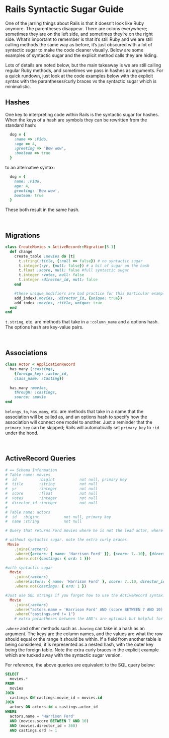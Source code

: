 # Rails Syntactic Sugar Guide
One of the jarring things about Rails is that it doesn’t look like Ruby anymore. The parentheses disappear. There are colons everywhere; sometimes they are on the left side, and sometimes they’re on the right side. What’s important to remember is that it’s still Ruby and we are still calling methods the same way as before, it’s just obscured with a lot of syntactic sugar to make the code cleaner visually. Below are some examples of syntactic sugar and the explicit method calls they are hiding.

Lots of details are noted below, but the main takeaway is we are still calling regular Ruby methods, and sometimes we pass in hashes as arguments. For a quick rundown, just look at the code examples below with the explicit syntax with the parantheses/curly braces vs the syntactic sugar which is minimalistic.

## Hashes
One key to interpreting code within Rails is the syntactic sugar for hashes. When the keys of a hash are symbols they can be rewritten from the standard hash:
```ruby
  dog = {
    :name => :Fido,
    :age => 4,
    :greeting => 'Bow wow',
    :boolean => true
  }
```

to an alternative syntax:
```ruby
  dog = {
    name: :Fido,
    age: 4,
    greeting: 'Bow wow',
    boolean: true
  }
```

These both result in the same hash.

<br/>

## Migrations
```ruby 
class CreateMovies < ActiveRecord::Migration[5.1]
  def change
    create_table :movies do |t|
      t.string(:title, {:null => false}) # no syntactic sugar
      t.integer(:yr, {null: false}) # a bit of sugar on the hash
      t.float :score, null: false #full syntactic sugar
      t.integer :votes, null: false
      t.integer :director_id, null: false
    end

    #these unique modifiers are bad practice for this particular example; they're just here to display the syntactic sugar
    add_index(:movies, :director_id, {unique: true})
    add_index :movies, :title, unique: true
  end
end
```
`t.string`, etc. are methods that take in a `:column_name` and a options hash. The options hash are key-value pairs.

<br/>

## Associations
```ruby
class Actor < ApplicationRecord
  has_many (:castings,
    {foreign_key: :actor_id,
    class_name: :Casting})
  
  has_many :movies,
    through: :castings,
    source: :movie
end
```
`belongs_to`, `has_many`, etc. are methods that take in a name that the association will be called as, and an options hash to specify how the association will connect one model to another. Just a reminder that the `primary_key` can be skipped; Rails will automatically set `primary_key` to `:id` under the hood.

<br/>

## ActiveRecord Queries
```ruby
# == Schema Information
# Table name: movies
#  id          :bigint           not null, primary key
#  title       :string           not null
#  yr          :integer          not null
#  score       :float            not null
#  votes       :integer          not null
#  director_id :integer          not null
#
# Table name: actors
#  id   :bigint           not null, primary key
#  name :string           not null

# Query that returns Ford movies where he is not the lead actor, where the score is within a range of 7 to 10, and the director_id is 360.

# without syntactic sugar. note the extra curly braces
 Movie
    .joins(:actors)
    .where({actors: { name: 'Harrison Ford' }}, {score: 7..10}, {director_id: 360})
    .where.not({castings: { ord: 1 }})

#with syntactic sugar
  Movie
    .joins(:actors)
    .where(actors: { name: 'Harrison Ford' }, score: 7..10, director_id: 360)
    .where.not(castings: { ord: 1 })

#Just use SQL strings if you forget how to use the ActiveRecord syntax. 
  Movie
    .joins(:actors)
    .where("actors.name = 'Harrison Ford' AND (score BETWEEN 7 AND 10) AND (director_id = 360)") 
    .where("castings.ord != 1") 
    # extra parantheses between the AND's are optional but helpful for organization
```
`.where` and other methods such as `.having` can take in a hash as an argument. The keys are the column names, and the values are what the row should equal or the range it should be within. If a field from another table is being considered, it is represented as a nested hash, with the outer key being the foreign table. Note the extra curly braces in the explicit example which are tucked away with the syntactic sugar version.

For reference, the above queries are equivalent to the SQL query below:
```sql
SELECT 
  movies.* 
FROM 
  movies
JOIN 
  castings ON castings.movie_id = movies.id 
JOIN
  actors ON actors.id = castings.actor_id
WHERE 
  actors.name = 'Harrison Ford' 
  AND (movies.score BETWEEN 7 AND 10)
  AND (movies.director_id = 360)
  AND castings.ord != 1
```